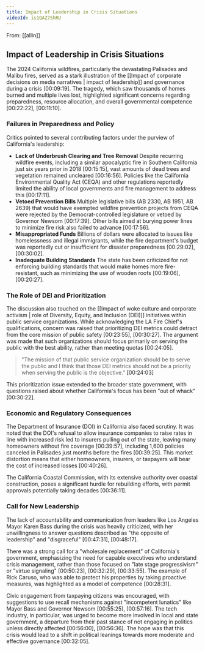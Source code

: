 ```yaml
---
title: Impact of Leadership in Crisis Situations
videoId: is1QAZ7ShRU
---
```


From: [[allin]] <br/> 
## Impact of Leadership in Crisis Situations

The 2024 California wildfires, particularly the devastating Palisades and Malibu fires, served as a stark illustration of the [[Impact of corporate decisions on media narratives | impact of leadership]] and governance during a crisis <a class="yt-timestamp" data-t="00:09:19">[00:09:19]</a>. The tragedy, which saw thousands of homes burned and multiple lives lost, highlighted significant concerns regarding preparedness, resource allocation, and overall governmental competence <a class="yt-timestamp" data-t="00:22:22">[00:22:22]</a>, <a class="yt-timestamp" data-t="00:11:10">[00:11:10]</a>.

### Failures in Preparedness and Policy

Critics pointed to several contributing factors under the purview of California's leadership:
*   **Lack of Underbrush Clearing and Tree Removal** Despite recurring wildfire events, including a similar apocalyptic fire in Southern California just six years prior in 2018 <a class="yt-timestamp" data-t="00:15:15">[00:15:15]</a>, vast amounts of dead trees and vegetation remained uncleared <a class="yt-timestamp" data-t="00:16:56">[00:16:56]</a>. Policies like the California Environmental Quality Act (CEQA) and other regulations reportedly limited the ability of local governments and fire management to address this <a class="yt-timestamp" data-t="00:17:11">[00:17:11]</a>.
*   **Vetoed Prevention Bills** Multiple legislative bills (AB 2330, AB 1951, AB 2639) that would have exempted wildfire prevention projects from CEQA were rejected by the Democrat-controlled legislature or vetoed by Governor Newsom <a class="yt-timestamp" data-t="00:17:39">[00:17:39]</a>. Other bills aimed at burying power lines to minimize fire risk also failed to advance <a class="yt-timestamp" data-t="00:17:56">[00:17:56]</a>.
*   **Misappropriated Funds** Billions of dollars were allocated to issues like homelessness and illegal immigrants, while the fire department's budget was reportedly cut or insufficient for disaster preparedness <a class="yt-timestamp" data-t="00:29:02">[00:29:02]</a>, <a class="yt-timestamp" data-t="00:30:02">[00:30:02]</a>.
*   **Inadequate Building Standards** The state has been criticized for not enforcing building standards that would make homes more fire-resistant, such as minimizing the use of wooden roofs <a class="yt-timestamp" data-t="00:19:06">[00:19:06]</a>, <a class="yt-timestamp" data-t="00:20:27">[00:20:27]</a>.

### The Role of DEI and Prioritization
The discussion also touched on the [[Impact of woke culture and corporate activism | role of Diversity, Equity, and Inclusion (DEI)]] initiatives within public service organizations. While acknowledging the LA Fire Chief's qualifications, concern was raised that prioritizing DEI metrics could detract from the core mission of public safety <a class="yt-timestamp" data-t="00:23:55">[00:23:55]</a>, <a class="yt-timestamp" data-t="00:30:27">[00:30:27]</a>. The argument was made that such organizations should focus primarily on serving the public with the best ability, rather than meeting quotas <a class="yt-timestamp" data-t="00:24:05">[00:24:05]</a>.

> "The mission of that public service organization should be to serve the public and I think that those DEI metrics should not be a priority when serving the public is the objective." <a class="yt-timestamp" data-t="00:24:03">[00:24:03]</a>

This prioritization issue extended to the broader state government, with questions raised about whether California's focus has been "out of whack" <a class="yt-timestamp" data-t="00:30:22">[00:30:22]</a>.

### Economic and Regulatory Consequences
The Department of Insurance (DOI) in California also faced scrutiny. It was noted that the DOI's refusal to allow insurance companies to raise rates in line with increased risk led to insurers pulling out of the state, leaving many homeowners without fire coverage <a class="yt-timestamp" data-t="00:39:57">[00:39:57]</a>, including 1,600 policies canceled in Palisades just months before the fires <a class="yt-timestamp" data-t="00:39:25">[00:39:25]</a>. This market distortion means that either homeowners, insurers, or taxpayers will bear the cost of increased losses <a class="yt-timestamp" data-t="00:40:26">[00:40:26]</a>.

The California Coastal Commission, with its extensive authority over coastal construction, poses a significant hurdle for rebuilding efforts, with permit approvals potentially taking decades <a class="yt-timestamp" data-t="00:36:11">[00:36:11]</a>.

### Call for New Leadership
The lack of accountability and communication from leaders like Los Angeles Mayor Karen Bass during the crisis was heavily criticized, with her unwillingness to answer questions described as "the opposite of leadership" and "disgraceful" <a class="yt-timestamp" data-t="00:47:31">[00:47:31]</a>, <a class="yt-timestamp" data-t="00:48:17">[00:48:17]</a>.

There was a strong call for a "wholesale replacement" of California's government, emphasizing the need for capable executives who understand crisis management, rather than those focused on "late stage progressivism" or "virtue signaling" <a class="yt-timestamp" data-t="00:50:23">[00:50:23]</a>, <a class="yt-timestamp" data-t="00:32:29">[00:32:29]</a>, <a class="yt-timestamp" data-t="00:33:55">[00:33:55]</a>. The example of Rick Caruso, who was able to protect his properties by taking proactive measures, was highlighted as a model of competence <a class="yt-timestamp" data-t="00:28:31">[00:28:31]</a>.

Civic engagement from taxpaying citizens was encouraged, with suggestions to use recall mechanisms against "incompetent lunatics" like Mayor Bass and Governor Newsom <a class="yt-timestamp" data-t="00:55:25">[00:55:25]</a>, <a class="yt-timestamp" data-t="00:57:16">[00:57:16]</a>. The tech industry, in particular, was urged to become more involved in local and state government, a departure from their past stance of not engaging in politics unless directly affected <a class="yt-timestamp" data-t="00:56:00">[00:56:00]</a>, <a class="yt-timestamp" data-t="00:56:36">[00:56:36]</a>. The hope was that this crisis would lead to a shift in political leanings towards more moderate and effective governance <a class="yt-timestamp" data-t="00:32:05">[00:32:05]</a>.